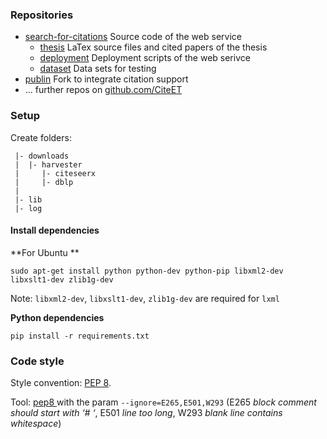 ### Repositories

* [search-for-citations](https://sun01.pool.ifis.uni-luebeck.de/groppe/search-for-citations) Source code of the web service
    * [thesis](https://sun01.pool.ifis.uni-luebeck.de/rosenthal/search-for-citations-thesis) LaTex source files and cited papers of the thesis
    * [deployment](https://sun01.pool.ifis.uni-luebeck.de/rosenthal/search-for-citations-deployment) Deployment scripts of the web serivce
    * [dataset](https://sun01.pool.ifis.uni-luebeck.de/rosenthal/search-for-citations-dataset) Data sets for testing 
* [publin](https://github.com/CiteEt/publin) Fork to integrate citation support
* ... further repos on [github.com/CiteET](https://github.com/CiteET)

### Setup

Create folders:
```
 |- downloads
 |  |- harvester
 |     |- citeseerx
 |     |- dblp
 |
 |- lib
 |- log 
```

#### Install dependencies ####

**For Ubuntu **

```
sudo apt-get install python python-dev python-pip libxml2-dev libxslt1-dev zlib1g-dev
```

Note: `libxml2-dev`, `libxslt1-dev`, `zlib1g-dev` are required for `lxml`

**Python dependencies**

```
pip install -r requirements.txt
```
 
 
### Code style
 
Style convention: [PEP 8](https://www.python.org/dev/peps/pep-0008/).

Tool: [pep8 ](https://pypi.python.org/pypi/pep8) with the param `--ignore=E265,E501,W293` (E265 _block comment should start with ‘# ‘_, E501 _line too long_, W293 _blank line contains whitespace_)
 